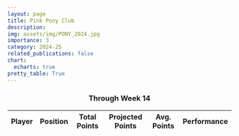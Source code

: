 ```yaml
---
layout: page
title: Pink Pony Club
description:
img: assets/img/PONY_2024.jpg
importance: 3
category: 2024-25
related_publications: false
chart:
  echarts: true
pretty_table: True
---
```


### <center> Through Week 14 </center>

<table
 data-click-to-select="true"
 data-height="1100"
 data-search="false"
 data-toggle="table"
 data-url="{{ "/assets/json/team_rosters/PONY_2024.json"}}">
 <thead>
   <tr>
     <th data-field="player_name" data-halign="left" data-align="left" data-sortable="true">Player</th>
     <th data-field="pos" data-halign="center" data-align="center" data-sortable="true">Position</th>
     <th data-field="total_points" data-halign="center" data-align="center" data-sortable="true">Total Points</th>
     <th data-field="proj_points" data-halign="center" data-align="center" data-sortable="true">Projected Points</th>
     <th data-field="avg_points" data-halign="center" data-align="center" data-sortable="true">Avg. Points</th>
     <th data-field="pct_perform" data-halign="center" data-align="center" data-sortable="true">Performance</th>
   </tr>
 </thead>
</table>
